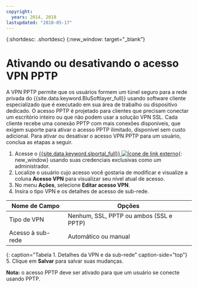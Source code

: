 ```yaml
---
copyright:
  years: 2014, 2018
lastupdated: "2018-05-17"
---
```


{:shortdesc: .shortdesc}
{:new_window: target="_blank"}

# Ativando ou desativando o acesso VPN PPTP

A VPN PPTP permite que os usuários formem um túnel seguro para a rede privada do {{site.data.keyword.BluSoftlayer_full}} usando software cliente especializado que é executado em sua área de trabalho ou dispositivo dedicado. O acesso PPTP é projetado para clientes que precisam conectar um escritório inteiro ou que não podem usar a solução VPN SSL. Cada cliente recebe uma conexão PPTP com mais conexões disponíveis, que exigem suporte para ativar o acesso PPTP ilimitado, disponível sem custo adicional. Para ativar ou desativar o acesso VPN PPTP para um usuário, conclua as etapas a seguir.

1. Acesse o [{{site.data.keyword.slportal_full}} ![Ícone de link externo](../../icons/launch-glyph.svg "Ícone de link externo")](https://control.softlayer.com/){: new_window} usando suas credenciais exclusivas como um administrador.
2. Localize o usuário cujo acesso você gostaria de modificar e visualize a coluna **Acesso VPN** para visualizar seu nível atual de acesso.
3. No menu **Ações**, selecione **Editar acesso VPN**.
4. Insira o tipo VPN e os detalhes de acesso de sub-rede.

|Nome de Campo  |Opções   |
| -----------| ------------ |
| Tipo de VPN   | Nenhum, SSL, PPTP ou ambos (SSL e PPTP) |
|Acesso à sub-rede | Automático ou manual |           
{: caption="Tabela 1. Detalhes da VPN e da sub-rede" caption-side="top"}   
5. Clique em **Salvar** para salvar suas mudanças.

   **Nota:** o acesso PPTP deve ser ativado para que um usuário se conecte usando PPTP.
